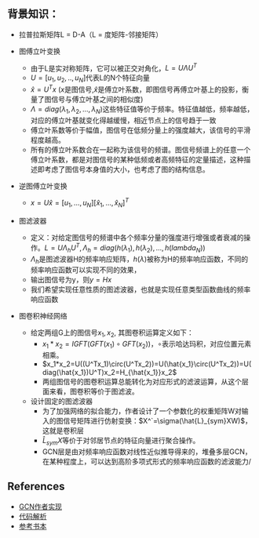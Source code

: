 ## 背景知识：

- 拉普拉斯矩阵L = D-A（L = 度矩阵-邻接矩阵）

- 图傅立叶变换
  - 由于L是实对称矩阵，它可以被正交对角化，$L=U \Lambda U^{T}$
  - $U=[u_1, u_2, .., u_N]$代表L的N个特征向量
  - $\hat{x}=U^{T} x$ ($x$是图信号,$\hat{x}$是傅立叶系数，即图信号再傅立叶基上的投影，衡量了图信号与傅立叶基之间的相似度)
  - $\Lambda = diag(\lambda_1, \lambda_2, ..., \lambda_N)$这些特征值等价于频率。特征值越低，频率越低，对应的傅立叶基就变化得越缓慢，相近节点上的信号趋于一致
  - 傅立叶系数等价于幅值，图信号在低频分量上的强度越大，该信号的平滑程度越高。
  - 所有的傅立叶系数合在一起称为该信号的频谱。图信号频谱上的任意一个傅立叶系数，都是对图信号的某种低频或者高频特征的定量描述，这种描述即考虑了图信号本身值的大小，也考虑了图的结构信息。
- 逆图傅立叶变换
  - $x=U \hat{x}=\left[u_{1}, \ldots, u_{N}\right]\left[\hat{x}_{1}, \ldots, \hat{x}_{N}\right]^{T}$
- 图滤波器
  - 定义：对给定图信号的频谱中各个频率分量的强度进行增强或者衰减的操作。$L=U \Lambda_h U^{T}, \Lambda_h = diag(h(\lambda_1), h(\lambda_2), ..., h(lambda_N))$
  - $\Lambda_h$是图滤波器H的频率响应矩阵，$h(\lambda)$被称为H的频率响应函数，不同的频率响应函数可以实现不同的效果，
  - 输出图信号为y，则$y=Hx$
  - 我们希望实现任意性质的图滤波器，也就是实现任意类型函数曲线的频率响应函数
- 图卷积神经网络
  - 给定两组G上的图信号$x_1, x_2$, 其图卷积运算定义如下：
    - $x_1*x_2=IGFT(GFT(x_1)\circ GFT(x_2))$，$\circ$表示哈达玛积，对应位置元素相乘。
    - $x_1*x_2=U((U^Tx_1)\circ(U^Tx_2))=U(\hat{x_1}\circ(U^Tx_2))=U(diag(\hat{x_1})U^T)x_2=H_{\hat{x_1}}x_2$
    - 两组图信号的图卷积运算总能转化为对应形式的滤波运算，从这个层面来看，图卷积等价于图滤波。
  - 设计固定的图滤波器
    - 为了加强网络的拟合能力，作者设计了一个参数化的权重矩阵W对输入的图信号矩阵进行仿射变换：$X^`=\sigma(\hat{L}_{sym}XW)$，这就是卷积层
    - $\hat{L}_{sym}X$等价于对邻居节点的特征向量进行聚合操作。
    - GCN层是由对频率响应函数对线性近似推导得来的，堆叠多层GCN，在某种程度上，可以达到高阶多项式形式的频率响应函数的滤波能力/


## References
- [GCN作者实现](https://github.com/tkipf/pygcn)
- [代码解析](https://zhuanlan.zhihu.com/p/78191258)
- [参考书本](https://item.jd.com/12615065.html)
